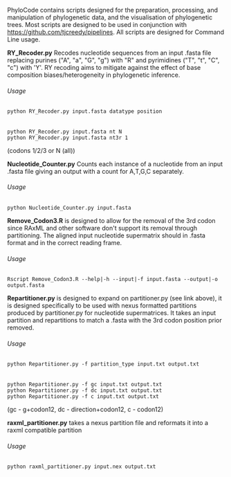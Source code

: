 PhyloCode contains scripts designed for the preparation, processing, and manipulation of phylogenetic data, and the visualisation of phylogenetic trees. 
Most scripts are designed to be used in conjunction with https://github.com/tjcreedy/pipelines. 
All scripts are designed for Command Line usage.




**RY_Recoder.py** Recodes nucleotide sequences from an input .fasta file replacing purines ("A", "a", "G", "g") with "R" and pyrimidines ("T", "t", "C", "c") with 'Y'. RY recoding aims to mitigate against the effect of base composition biases/heterogeneity in phylogenetic inference. 
###### Usage
    python RY_Recoder.py input.fasta datatype position
###### 
    python RY_Recoder.py input.fasta nt N
    python RY_Recoder.py input.fasta nt3r 1
(codons 1/2/3 or N (all))

**Nucleotide_Counter.py** Counts each instance of a nucleotide from an input .fasta file giving an output with a count for A,T,G,C separately.
###### Usage
    python Nucleotide_Counter.py input.fasta


**Remove_Codon3.R** is designed to allow for the removal of the 3rd codon since RAxML and other software don't support its removal through partitioning. The aligned input nucleotide supermatrix should in .fasta format and in the correct reading frame.
###### Usage
    Rscript Remove_Codon3.R --help|-h --input|-f input.fasta --output|-o output.fasta




**Repartitioner.py** is designed to expand on partitioner.py (see link above), it is designed specifically to be used with nexus formatted partitions produced by partitioner.py for nucleotide supermatrices. It takes an input partition and repartitions to match a .fasta with the 3rd codon position prior removed.
###### Usage
    python Repartitioner.py -f partition_type input.txt output.txt
###### 
    python Repartitioner.py -f gc input.txt output.txt
    python Repartitioner.py -f dc input.txt output.txt
    python Repartitioner.py -f c input.txt output.txt
(gc - g+codon12, dc - direction+codon12, c - codon12)


**raxml_partitioner.py** takes a nexus partition file and reformats it into a raxml compatible partition
###### Usage
    python raxml_partitioner.py input.nex output.txt


